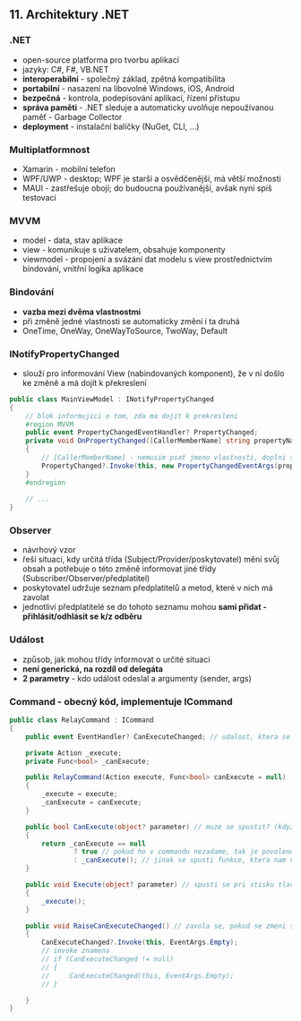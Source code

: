 ## 11. Architektury .NET

### .NET
* open-source platforma pro tvorbu aplikací
* jazyky: C#, F#, VB.NET
* **interoperabilní** - společný základ, zpětná kompatibilita
* **portabilní** - nasazení na libovolné Windows, iOS, Android
* **bezpečná** - kontrola, podepisování aplikací, řízení přístupu
* **správa paměti** - .NET sleduje a automaticky uvolňuje nepoužívanou paměť - Garbage Collector
* **deployment** - instalační balíčky (NuGet, CLI, ...)

### Multiplatformnost
* Xamarin - mobilní telefon
* WPF/UWP - desktop; WPF je starší a osvědčenější, má větší možnosti
* MAUI - zastřešuje obojí; do budoucna používanější, avšak nyní spíš testovací

### MVVM
* model - data, stav aplikace
* view - komunikuje s uživatelem, obsahuje komponenty
* viewmodel - propojení a svázání dat modelu s view prostřednictvím bindování, vnitřní logika aplikace

### Bindování
* **vazba mezi dvěma vlastnostmi**
* při změně jedné vlastnosti se automaticky změní i ta druhá
* OneTime, OneWay, OneWayToSource, TwoWay, Default

### INotifyPropertyChanged
* slouží pro informování View (nabindovaných komponent), že v ní došlo ke změně a má dojít k překreslení
```csharp
public class MainViewModel : INotifyPropertyChanged
{
    // blok informujici o tom, zda ma dojit k prekresleni
    #region MVVM
    public event PropertyChangedEventHandler? PropertyChanged;
    private void OnPropertyChanged([CallerMemberName] string propertyName = "") 
    {
        // [CallerMemberName] - nemusim psat jmeno vlastnosti, doplni se automaticky podle toho, odkud metodu volam
        PropertyChanged?.Invoke(this, new PropertyChangedEventArgs(propertyName));
    }
    #endregion
   
    // ...
}
```

### Observer
* návrhový vzor
* řeší situaci, kdy určitá třída (Subject/Provider/poskytovatel) mění svůj obsah a potřebuje o této změně informovat jiné třídy (Subscriber/Observer/předplatitel)
* poskytovatel udržuje seznam předplatitelů a metod, které v nich má zavolat
* jednotliví předplatitelé se do tohoto seznamu mohou **sami přidat - přihlásit/odhlásit se k/z odběru**

### Událost
* způsob, jak mohou třídy informovat o určité situaci
* **není generická, na rozdíl od delegáta**
* **2 parametry** - kdo událost odeslal a argumenty (sender, args)

### Command - obecný kód, implementuje ICommand
```csharp
public class RelayCommand : ICommand
{
    public event EventHandler? CanExecuteChanged; // udalost, ktera se spusti, pokud se zmeni stav, kdy se muze command spustit

    private Action _execute;
    private Func<bool> _canExecute;

    public RelayCommand(Action execute, Func<bool> canExecute = null)
    {
        _execute = execute;
        _canExecute = canExecute;
    }

    public bool CanExecute(object? parameter) // muze se spustit? (kdyz ne, tlacitko je zablokovane)
    {
        return _canExecute == null
                ? true // pokud ho v commandu nezadame, tak je povoleno vždy
                : _canExecute(); // jinak se spusti funkce, ktera nam vrati true/false
    }

    public void Execute(object? parameter) // spusti se pri stisku tlacitka
    {
        _execute();
    }

    public void RaiseCanExecuteChanged() // zavola se, pokud se zmeni stav, kdy se muze command spustit
    {
        CanExecuteChanged?.Invoke(this, EventArgs.Empty);
        // invoke znamena
        // if (CanExecuteChanged != null)
        // {
        //     CanExecuteChanged(this, EventArgs.Empty);
        // }

    }
}
```